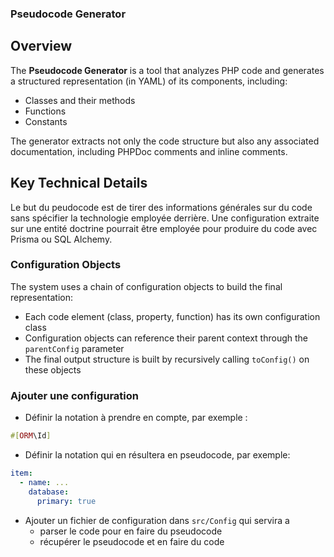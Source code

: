 ### **Pseudocode Generator**

## **Overview**

The **Pseudocode Generator** is a tool that analyzes PHP code and generates a structured representation (in YAML) of its
components, including:

- Classes and their methods
- Functions
- Constants

The generator extracts not only the code structure but also any associated documentation, including PHPDoc comments and
inline comments.

## **Key Technical Details**

Le but du peudocode est de tirer des informations générales sur du code sans spécifier la technologie employée derrière.
Une configuration extraite sur une entité doctrine pourrait être employée pour produire du code avec Prisma ou SQL
Alchemy.

### Configuration Objects

The system uses a chain of configuration objects to build the final representation:

- Each code element (class, property, function) has its own configuration class
- Configuration objects can reference their parent context through the `parentConfig` parameter
- The final output structure is built by recursively calling `toConfig()` on these objects

### Ajouter une configuration

- Définir la notation à prendre en compte, par exemple :

```php
#[ORM\Id]
```

- Définir la notation qui en résultera en pseudocode, par exemple:

```yaml
item:
  - name: ...
    database:
      primary: true
```

- Ajouter un fichier de configuration dans `src/Config` qui servira a 
  - parser le code pour en faire du pseudocode
  - récupérer le pseudocode et en faire du code
